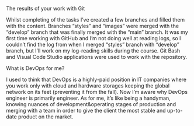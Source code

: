 The results of your work with Git

Whilst completing of the tasks I’ve created a few branches and filled them with the content. Branches “styles” and “images” were merged with the “develop” branch that was finally merged with the “main” branch. It was my first time working with GitHub and I’m not doing well at reading logs, so I couldn’t find the log from when I merged “styles” branch with “develop” branch, but I’ll work on my log-reading skills during the course. Git Bash and Visual Code Studio applications were used to work with the repository.

What is DevOps for me?

I used to think that DevOps is a highly-paid position in IT companies where you work only with cloud and hardware storages keeping the global network on its feet (preventing it from the fall). Now I’m aware why DevOps engineer is primarily engineer. As for me, it’s like being a handyman, knowing nuances of development&operating stages of production and merging with a team in order to give the client the most stable and up-to-date product on the market.

